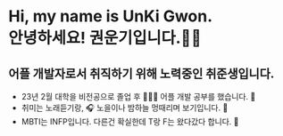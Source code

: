 # Hi, my name is UnKi Gwon.<br>안녕하세요! 권운기입니다.👋🏼  
  
  
## 어플 개발자로서 취직하기 위해 노력중인 취준생입니다.  

* 23년 2월 대학을 비전공으로 졸업 후 👨🏻‍🎓 어플 개발 공부를 했습니다. 📱
* 취미는 노래듣기랑, 🎧 노을이나 밤하늘 멍때리며 보기입니다. 🌃 
* MBTI는 INFP입니다. 다른건 확실한데 T랑 F는 왔다갔다 합니다. 🤣

   
   

